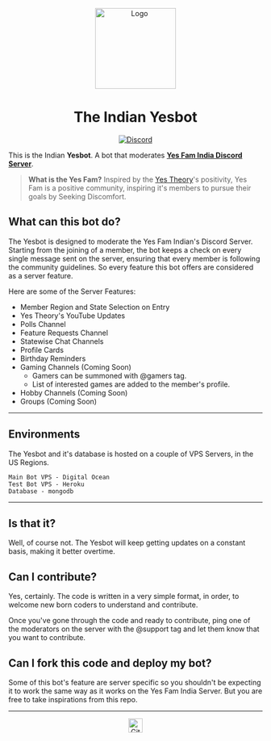 <p align="center">
  <a href="https://github.com/mohammedfarish/testcode/blob/main/README.md#the-indian-yesbot">
    <img src="https://cdn.discordapp.com/attachments/715183139500196001/748280430813249647/Mudi.png" alt="Logo" width="160" height="160">
  </a>
<h1 align="center">The Indian Yesbot</h1>
</p>
<p align="center">
  <a href="https://discord.gg/QGyBrTw">
    <img src="https://discordapp.com/api/guilds/701088725605548133/widget.png?style=shield"
         alt="Discord">
  </a>
</p>

This is the Indian **Yesbot**. A bot that moderates [**Yes Fam India Discord Server**](https://discord.gg/QGyBrTw).

> **What is the Yes Fam?** Inspired by the [Yes Theory](https://www.youtube.com/user/PracProcrastination)'s positivity, Yes Fam is a positive community, inspiring it's members to pursue their goals by Seeking Discomfort.

## What can this bot do?

The Yesbot is designed to moderate the Yes Fam Indian's Discord Server. Starting from the joining of a member, the bot keeps a check on every single message sent on the server, ensuring that every member is following the community guidelines. So every feature this bot offers are considered as a server feature.

Here are some of the Server Features:

- Member Region and State Selection on Entry
- Yes Theory's YouTube Updates
- Polls Channel
- Feature Requests Channel
- Statewise Chat Channels
- Profile Cards
- Birthday Reminders
- Gaming Channels (Coming Soon)
  - Gamers can be summoned with @gamers tag.
  - List of interested games are added to the member's profile.
- Hobby Channels (Coming Soon)
- Groups (Coming Soon)

---

## Environments

The Yesbot and it's database is hosted on a couple of VPS Servers, in the US Regions.

```
Main Bot VPS - Digital Ocean
Test Bot VPS - Heroku
Database - mongodb
```

---

## Is that it?

Well, of course not. The Yesbot will keep getting updates on a constant basis, making it better overtime.

## Can I contribute?

Yes, certainly. The code is written in a very simple format, in order, to welcome new born coders to understand and contribute.

Once you've gone through the code and ready to contribute, ping one of the moderators on the server with the @support tag and let them know that you want to contribute.

## Can I fork this code and deploy my bot?

Some of this bot's feature are server specific so you shouldn't be expecting it to work the same way as it works on the Yes Fam India Server. But you are free to take inspirations from this repo.

---

<p align="center">
  <a href="https://github.com/YesTheoryFam">
    <img src="https://image.flaticon.com/icons/png/512/25/25231.png" alt="Github"  height="28">
  </a>
</p>
